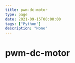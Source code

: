 ```yaml
---
title: pwm-dc-motor
type: page
date: 2021-09-15T00:00:00
tags: ["Python"]
description: "None"
---
```


# pwm-dc-motor
